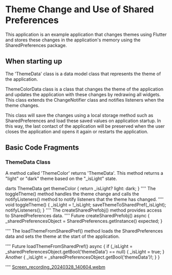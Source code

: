 # Theme Change and Use of Shared Preferences

This application is an example application that changes themes using Flutter and stores these changes in the application's memory using the SharedPreferences package.

## When starting up

The 'ThemeData' class is a data model class that represents the theme of the application.

ThemeColorData class is a class that changes the theme of the application and updates the application with these changes by redrawing all widgets.
This class extends the ChangeNotifier class and notifies listeners when the theme changes.

This class will save the changes using a local storage method such as SharedPreferences and load these saved values on application startup. In this way, the last contact of the application will be preserved when the user closes the application and opens it again or restarts the application.


## Basic Code Fragments

### ThemeData Class

A method called 'ThemeColor' returns 'ThemeData'. This method returns a "light" or "dark" theme based on the "_isLight" state.

darts
ThemeData get themeColor {
       return _isLight? light: dark;
}
''''
The toggleTheme() method handles the theme change and calls the notifyListeners() method to notify listeners that the theme has changed.
''''
void toggleTheme() {
       _isLight = !_isLight;
       saveThemeToSharedPref(_isLight);
       notifyListeners();
}
''''
The createSharedPrefobj() method provides access to SharedPreferences data.
''''
Future<void> createSharedPrefobj() async {
       _sharedPreferencesObject = SharedPreferences.getInstance() expected;
}

''''
The loadThemeFromSharedPref() method loads the SharedPreferences data and sets the theme at the start of the application.

''''
Future<void> loadThemeFromSharedPref() async {
       if (_isLight = _sharedPreferencesObject.getBool('themeData') == null) {
           _isLight = true;
       } Another {
           _isLight = _sharedPreferencesObject.getBool('themeData')!;
       }
}

''''
[Screen_recording_20240328_140604.webm](https://github.com/seymaa54/flutter_ile_uygulama_gelistirme/assets/127548963/6bcac6b0-b459-4c47-82ea-2b3b3463188d)


